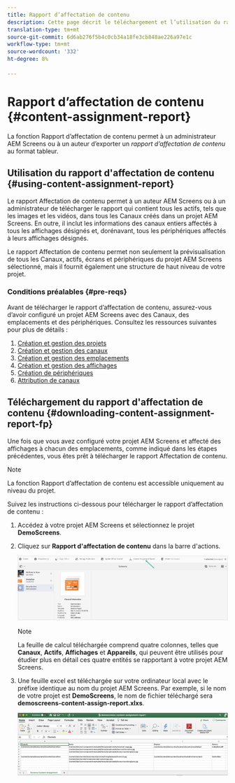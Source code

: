 ```yaml
---
title: Rapport d’affectation de contenu
description: Cette page décrit le téléchargement et l’utilisation du rapport d’affectation de contenu.
translation-type: tm+mt
source-git-commit: 6d6ab276f5b4c0cb34a18fe3cb848ae226a97e1c
workflow-type: tm+mt
source-wordcount: '332'
ht-degree: 8%

---
```



# Rapport d’affectation de contenu {#content-assignment-report}

La fonction Rapport d’affectation de contenu permet à un administrateur AEM Screens ou à un auteur d’exporter un *rapport d’affectation de contenu* au format tableur.

## Utilisation du rapport d&#39;affectation de contenu {#using-content-assignment-report}

Le rapport Affectation de contenu permet à un auteur AEM Screens ou à un administrateur de télécharger le rapport qui contient tous les actifs, tels que les images et les vidéos, dans tous les Canaux créés dans un projet AEM Screens. En outre, il inclut les informations des canaux entiers affectés à tous les affichages désignés et, dorénavant, tous les périphériques affectés à leurs affichages désignés.

Le rapport Affectation de contenu permet non seulement la prévisualisation de tous les Canaux, actifs, écrans et périphériques du projet AEM Screens sélectionné, mais il fournit également une structure de haut niveau de votre projet.


### Conditions préalables {#pre-reqs}

Avant de télécharger le rapport d’affectation de contenu, assurez-vous d’avoir configuré un projet AEM Screens avec des Canaux, des emplacements et des périphériques.
Consultez les ressources suivantes pour plus de détails :

1. [Création et gestion des projets](/help/user-guide/creating-a-screens-project.md)
1. [Création et gestion des canaux](/help/user-guide/managing-channels.md)
1. [Création et gestion des emplacements](/help/user-guide/managing-locations.md)
1. [Création et gestion des affichages](/help/user-guide/managing-displays.md)
1. [Création de périphériques](/help/user-guide/managing-devices.md)
1. [Attribution de canaux](/help/user-guide/channel-assignment-latest-fp.md)


## Téléchargement du rapport d&#39;affectation de contenu {#downloading-content-assignment-report-fp}

Une fois que vous avez configuré votre projet AEM Screens et affecté des affichages à chacun des emplacements, comme indiqué dans les étapes précédentes, vous êtes prêt à télécharger le rapport Affectation de contenu.

>[!NOTE]
>La fonction Rapport d’affectation de contenu est accessible uniquement au niveau du projet.

Suivez les instructions ci-dessous pour télécharger le rapport d’affectation de contenu :

1. Accédez à votre projet AEM Screens et sélectionnez le projet **DemoScreens**.

1. Cliquez sur **Rapport d&#39;affectation de contenu** dans la barre d&#39;actions.

   ![image](/help/user-guide/assets/content-assignment-report/can-download.png)

   >[!NOTE]
   >La feuille de calcul téléchargée comprend quatre colonnes, telles que **Canaux**, **Actifs**, **Affichages** et **Appareils**, qui peuvent être utilisés pour étudier plus en détail ces quatre entités se rapportant à votre projet AEM Screens.

1. Une feuille excel est téléchargée sur votre ordinateur local avec le préfixe identique au nom du projet AEM Screens. Par exemple, si le nom de votre projet est **DemoScreens**, le nom de fichier téléchargé sera **demoscreens-content-assign-report.xlxs**.

   ![image](/help/user-guide/assets/content-assignment-report/car-download1.png)

